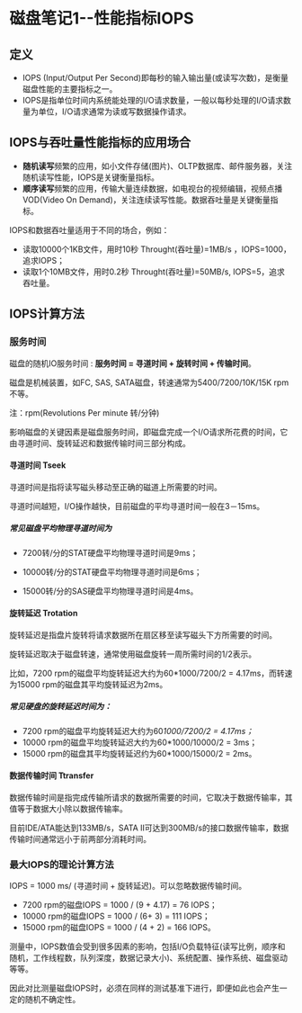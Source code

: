 # 磁盘笔记1--性能指标IOPS

## 定义

* IOPS (Input/Output Per Second)即每秒的输入输出量(或读写次数)，是衡量磁盘性能的主要指标之一。
* IOPS是指单位时间内系统能处理的I/O请求数量，一般以每秒处理的I/O请求数量为单位，I/O请求通常为读或写数据操作请求。

## IOPS与吞吐量性能指标的应用场合

* **随机读写**频繁的应用，如小文件存储(图片)、OLTP数据库、邮件服务器，关注随机读写性能，IOPS是关键衡量指标。 
* **顺序读写**频繁的应用，传输大量连续数据，如电视台的视频编辑，视频点播VOD(Video On Demand)，关注连续读写性能。数据吞吐量是关键衡量指标。

IOPS和数据吞吐量适用于不同的场合，例如：

* 读取10000个1KB文件，用时10秒 Throught(吞吐量)=1MB/s ，IOPS=1000，追求IOPS；
* 读取1个10MB文件，用时0.2秒 Throught(吞吐量)=50MB/s, IOPS=5，追求吞吐量。

## IOPS计算方法

### 服务时间

磁盘的随机IO服务时间 : **服务时间 = 寻道时间 + 旋转时间 + 传输时间**。

磁盘是机械装置，如FC, SAS, SATA磁盘，转速通常为5400/7200/10K/15K rpm不等。

注：rpm(Revolutions Per minute 转/分钟)

影响磁盘的关键因素是磁盘服务时间，即磁盘完成一个I/O请求所花费的时间，它由寻道时间、旋转延迟和数据传输时间三部分构成。

#### 寻道时间 Tseek

寻道时间是指将读写磁头移动至正确的磁道上所需要的时间。

寻道时间越短，I/O操作越快，目前磁盘的平均寻道时间一般在3－15ms。

##### 常见磁盘平均物理寻道时间为

* 7200转/分的STAT硬盘平均物理寻道时间是9ms；

* 10000转/分的STAT硬盘平均物理寻道时间是6ms；

* 15000转/分的SAS硬盘平均物理寻道时间是4ms。

#### 旋转延迟 Trotation

旋转延迟是指盘片旋转将请求数据所在扇区移至读写磁头下方所需要的时间。

旋转延迟取决于磁盘转速，通常使用磁盘旋转一周所需时间的1/2表示。

比如，7200 rpm的磁盘平均旋转延迟大约为60*1000/7200/2 = 4.17ms，而转速为15000 rpm的磁盘其平均旋转延迟为2ms。

##### 常见硬盘的旋转延迟时间为：

* 7200 rpm的磁盘平均旋转延迟大约为60*1000/7200/2 = 4.17ms；*
* 10000 rpm的磁盘平均旋转延迟大约为60*1000/10000/2 = 3ms；
* 15000 rpm的磁盘其平均旋转延迟约为60*1000/15000/2 = 2ms。

#### 数据传输时间 Ttransfer

数据传输时间是指完成传输所请求的数据所需要的时间，它取决于数据传输率，其值等于数据大小除以数据传输率。

目前IDE/ATA能达到133MB/s，SATA II可达到300MB/s的接口数据传输率，数据传输时间通常远小于前两部分消耗时间。

### 最大IOPS的理论计算方法

IOPS = 1000 ms/ (寻道时间 + 旋转延迟)。可以忽略数据传输时间。

* 7200 rpm的磁盘IOPS = 1000 / (9 + 4.17) = 76 IOPS；
* 10000 rpm的磁盘IOPS = 1000 / (6+ 3) = 111 IOPS；
* 15000 rpm的磁盘IOPS = 1000 / (4 + 2) = 166 IOPS。

测量中，IOPS数值会受到很多因素的影响，包括I/O负载特征(读写比例，顺序和随机，工作线程数，队列深度，数据记录大小)、系统配置、操作系统、磁盘驱动等等。

因此对比测量磁盘IOPS时，必须在同样的测试基准下进行，即便如此也会产生一定的随机不确定性。